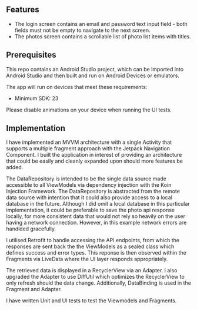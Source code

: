 ## Features
- The login screen contains an email and password text input field - both fields must not be empty to navigate to the next screen.
- The photos screen contains a scrollable list of photo list items with titles.

## Prerequisites
This repo contains an Android Studio project, which can be imported into Android Studio and then built and run on Android Devices or emulators.

The app will run on devices that meet these requirements:
- Minimum SDK: 23

Please disable animations on your device when running the UI tests.

## Implementation

I have implemented an MVVM architecture with a single Activity that supports a multiple fragment approach with the Jetpack Navigation Component. I built the application in interest of providing an architecture that could be easily and cleanly expanded upon should more features be added.

The DataRepository is intended to be the single data source made accessible to all ViewModels via dependency injection with the Koin Injection Framework.
The DataRepository is abstracted from the remote data source with intention that it could also provide access to a local database in the future. Although I did
omit a local database in this particular implementation, it could be preferable to save the photo api response locally, for more consistent data that
would not rely so heavily on the user having a network connection. However, in this example network errors are handlded gracefully.

I utilised Retrofit to handle accessing the API endpoints, from which the responses are sent back the the ViewModels as a sealed class which defines 
success and error types. This reponse is then observed within the Fragments via LiveData where the UI layer responds appropriately. 

The retrieved data is displayed in a RecyclerView via an Adapter. I also upgraded the Adapter 
to use DiffUtil which optimizes the RecyclerView to only refresh should the data change. Additionally, DataBinding is used in the Fragment and Adapter.

I have written Unit and UI tests to test the Viewmodels and Fragments.
